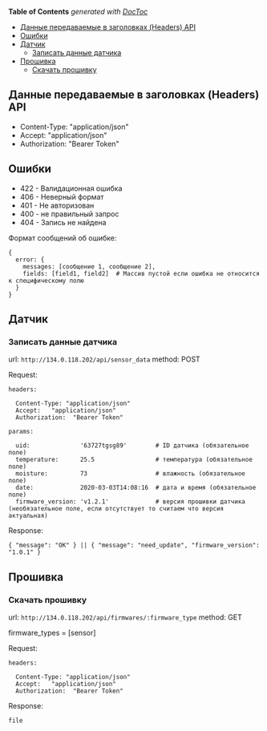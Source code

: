 <!-- START doctoc generated TOC please keep comment here to allow auto update -->
<!-- DON'T EDIT THIS SECTION, INSTEAD RE-RUN doctoc TO UPDATE -->
**Table of Contents**  *generated with [DocToc](https://github.com/thlorenz/doctoc)*

- [Данные передаваемые в заголовках (Headers) API](#%D0%B4%D0%B0%D0%BD%D0%BD%D1%8B%D0%B5-%D0%BF%D0%B5%D1%80%D0%B5%D0%B4%D0%B0%D0%B2%D0%B0%D0%B5%D0%BC%D1%8B%D0%B5-%D0%B2-%D0%B7%D0%B0%D0%B3%D0%BE%D0%BB%D0%BE%D0%B2%D0%BA%D0%B0%D1%85-headers-api)
- [Ошибки](#%D0%BE%D1%88%D0%B8%D0%B1%D0%BA%D0%B8)
- [Датчик](#%D0%B4%D0%B0%D1%82%D1%87%D0%B8%D0%BA)
  - [Записать данные датчика](#%D0%B7%D0%B0%D0%BF%D0%B8%D1%81%D0%B0%D1%82%D1%8C-%D0%B4%D0%B0%D0%BD%D0%BD%D1%8B%D0%B5-%D0%B4%D0%B0%D1%82%D1%87%D0%B8%D0%BA%D0%B0)
- [Прошивка](#%D0%BF%D1%80%D0%BE%D1%88%D0%B8%D0%B2%D0%BA%D0%B0)
  - [Скачать прошивку](#%D1%81%D0%BA%D0%B0%D1%87%D0%B0%D1%82%D1%8C-%D0%BF%D1%80%D0%BE%D1%88%D0%B8%D0%B2%D0%BA%D1%83)

<!-- END doctoc generated TOC please keep comment here to allow auto update -->

## Данные передаваемые в заголовках (Headers) API
  * Content-Type:   "application/json"
  * Accept:         "application/json"
  * Authorization:  "Bearer Token"

## Ошибки
  * 422 - Валидационная ошибка
  * 406 - Неверный формат
  * 401 - Не авторизован
  * 400 - не правильный запрос
  * 404 - Запись не найдена

  Формат сообщений об ошибке:

    {
      error: {
        messages: [сообщение 1, сообщение 2],
        fields: [field1, field2]  # Массив пустой если ошибка не относится к специфическому полю
      }
    }

## Датчик

### Записать данные датчика
  url: `http://134.0.118.202/api/sensor_data`
  method: POST

  Request:

    headers:

      Content-Type: "application/json"
      Accept:   "application/json"
      Authorization:  "Bearer Token"

    params:

      uid:              '63727tgsg89'        # ID датчика (обязательное поле)
      temperature:      25.5                 # температура (обязательное поле)
      moisture:         73                   # влажность (обязательное поле)
      date:             2020-03-03T14:08:16  # дата и время (обязательное поле)
      firmware_version: 'v1.2.1'             # версия прошивки датчика (необязательное поле, если отсутствует то считаем что версия актуальная)

  Response:

    { "message": "OK" } || { "message": "need_update", "firmware_version": "1.0.1" }

##  Прошивка

### Скачать прошивку
  url: `http://134.0.118.202/api/firmwares/:firmware_type`
  method: GET

  firmware_types = [sensor]

  Request:

    headers:

      Content-Type: "application/json"
      Accept:   "application/json"
      Authorization:  "Bearer Token"

  Response:

    file
